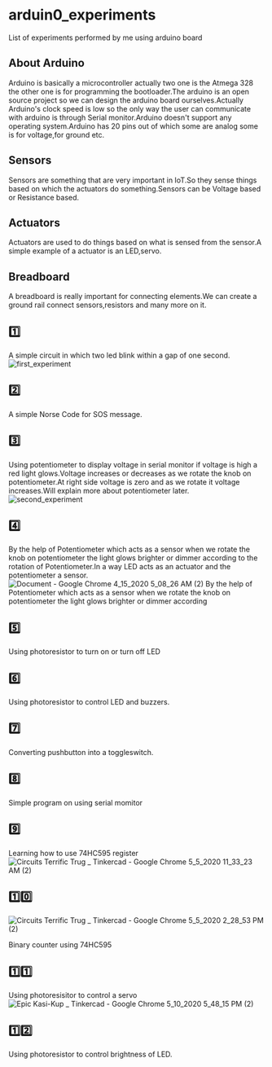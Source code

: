
# arduin0_experiments
List of experiments performed by me using arduino board

## About Arduino ##
Arduino is basically a microcontroller actually two one is the Atmega 328 the other one is for programming the bootloader.The arduino is an open source project so we can design the arduino board ourselves.Actually Arduino's clock speed is low so the only way the user can communicate with arduino is through Serial monitor.Arduino doesn't support any operating system.Arduino has 20 pins out of which some are analog some is for voltage,for ground etc.

## Sensors ##
Sensors are something that are very important in IoT.So they sense things based on which the actuators do something.Sensors can be Voltage based or Resistance based.

## Actuators ##
Actuators are used to do things based on what is sensed from the sensor.A simple example of a actuator is an LED,servo.

## Breadboard ##
A breadboard is really important for connecting elements.We can create a ground rail connect sensors,resistors and many more on it.


## :one: ##
A simple circuit in which two led blink within a gap of one second.
![first_experiment](https://user-images.githubusercontent.com/53506835/78364435-0f1bf700-75db-11ea-9b88-75977d02d045.png)
## :two: ##
 A simple Norse Code for SOS message.
## :three: ##
Using potentiometer to display voltage in serial monitor if voltage is high a red light glows.Voltage increases or decreases as we rotate the knob on potentiometer.At right side voltage is zero and as we rotate it voltage increases.Will explain more about potentiometer later.
![second_experiment](https://user-images.githubusercontent.com/53506835/79048344-1c1f9280-7c3a-11ea-8045-988a06109f3e.png)
## :four: ##
By the help of Potentiometer which acts as a sensor when we rotate the knob on potentiometer the light glows brighter or dimmer according to the rotation of Potentiometer.In a way LED acts as an actuator and the potentiometer a sensor.
![Document - Google Chrome 4_15_2020 5_08_26 AM (2)](https://user-images.githubusercontent.com/53506835/79300833-83249c00-7f05-11ea-8cc6-7776f3eece47.png)
By the help of Potentiometer which acts as a sensor when we rotate the knob on potentiometer the light glows brighter or dimmer according 
## :five: ##
Using photoresistor to turn on or turn off LED
## :six: ##
Using photoresistor to control LED and buzzers.
## :seven: ##
Converting pushbutton into a toggleswitch.
## :eight: ##
Simple program on using serial momitor
## :nine: ##
Learning how to use 74HC595 register
![Circuits Terrific Trug _ Tinkercad - Google Chrome 5_5_2020 11_33_23 AM (2)](https://user-images.githubusercontent.com/53506835/81501333-75401c00-92f5-11ea-8f22-b41682cd98d4.png)
## :one::zero: ##
![Circuits Terrific Trug _ Tinkercad - Google Chrome 5_5_2020 2_28_53 PM (2)](https://user-images.githubusercontent.com/53506835/81501352-8d17a000-92f5-11ea-8f1c-25963d623fda.png)


Binary counter using 74HC595
## :one::one: ##
Using photoresisitor to control a servo
![Epic Kasi-Kup _ Tinkercad - Google Chrome 5_10_2020 5_48_15 PM (2)](https://user-images.githubusercontent.com/53506835/81501299-4e81e580-92f5-11ea-9c22-f1e9ed5d2458.png)

## :one::two: ##
Using photoresistor to control brightness of LED.

